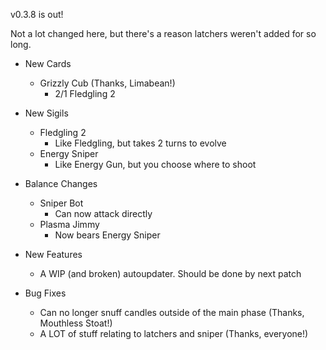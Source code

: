 v0.3.8 is out!

Not a lot changed here, but there's a reason latchers weren't added for so long.

* New Cards
    * Grizzly Cub (Thanks, Limabean!)
        * 2/1 Fledgling 2

* New Sigils
    * Fledgling 2
        * Like Fledgling, but takes 2 turns to evolve
    * Energy Sniper
        * Like Energy Gun, but you choose where to shoot

* Balance Changes
	* Sniper Bot
    	* Can now attack directly
	* Plasma Jimmy
    	* Now bears Energy Sniper

* New Features
    * A WIP (and broken) autoupdater. Should be done by next patch

* Bug Fixes
    * Can no longer snuff candles outside of the main phase (Thanks, Mouthless Stoat!)
    * A LOT of stuff relating to latchers and sniper (Thanks, everyone!)
